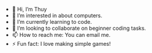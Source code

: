- 👋 Hi, I’m Thuy
- 👀 I’m interested in about computers.
- 🌱 I’m currently learning to code.
- 💞️ I’m looking to collaborate on beginner coding tasks.
- 📫 How to reach me: You can email me.
- ⚡ Fun fact:  I love making simple games!

<!---
ThuyDTSE190583/ThuyDTSE190583 is a ✨ special ✨ repository because its `README.md` (this file) appears on your GitHub profile.
You can click the Preview link to take a look at your changes.
--->
